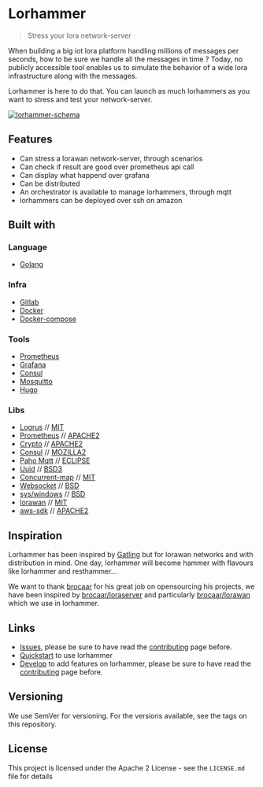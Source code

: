 # Lorhammer

> Stress your lora network-server

When building a big iot lora platform handling millions of messages per seconds, how to be sure we handle all the messages in time ? Today, no publicly accessible tool enables us to simulate the behavior of a wide lora infrastructure along with the messages.

Lorhammer is here to do that. You can launch as much lorhammers as you want to stress and test your network-server.

[![lorhammer-schema](doc/static/images/Lorhammer-schema.png)](doc/static/images/Lorhammer-schema.png)

## Features

* Can stress a lorawan network-server, through scenarios
* Can check if result are good over prometheus api call
* Can display what happend over grafana
* Can be distributed
* An orchestrator is available to manage lorhammers, through mqtt
* lorhammers can be deployed over ssh on amazon

## Built with

### Language
 
* [Golang](https://golang.org/)

### Infra

* [Gitlab](https://gitlab.com/)
* [Docker](https://www.docker.com/)
* [Docker-compose](https://docs.docker.com/compose/)

### Tools

* [Prometheus](https://prometheus.io/)
* [Grafana](https://grafana.com/)
* [Consul](https://www.consul.io/)
* [Mosquitto](https://mosquitto.org/)
* [Hugo](https://gohugo.io/)

### Libs

* [Logrus](github.com/Sirupsen/logrus) // [MIT](https://github.com/sirupsen/logrus/blob/master/LICENSE)
* [Prometheus](github.com/prometheus/client_golang/prometheus) // [APACHE2](https://github.com/prometheus/client_golang/blob/master/LICENSE)
* [Crypto](github.com/jacobsa/crypto) // [APACHE2](https://github.com/jacobsa/crypto/blob/master/LICENSE)
* [Consul](github.com/hashicorp/consul/api) // [MOZILLA2](https://github.com/hashicorp/consul/blob/master/LICENSE)
* [Paho Mqtt](github.com/eclipse/paho.mqtt.golang) // [ECLIPSE](https://github.com/eclipse/paho.mqtt.golang/blob/master/LICENSE)
* [Uuid](github.com/google/uuid) // [BSD3](https://github.com/google/uuid/blob/master/LICENSE)
* [Concurrent-map](github.com/orcaman/concurrent-map) // [MIT](https://github.com/orcaman/concurrent-map/blob/master/LICENSE)
* [Websocket](golang.org/x/net/websocket) // [BSD](https://golang.org/LICENSE)
* [sys/windows](golang.org/x/sys/windows) // [BSD](https://golang.org/LICENSE)
* [lorawan](github.com/brocaar/lorawan) // [MIT](https://github.com/brocaar/lorawan/blob/master/LICENSE)
* [aws-sdk](github.com/aws/aws-sdk-go) // [APACHE2](https://github.com/aws/aws-sdk-go/blob/master/LICENSE.txt)

## Inspiration

Lorhammer has been inspired by [Gatling](http://gatling.io/) but for lorawan networks and with distribution in mind. One day, lorhammer will become hammer with flavours like lorhammer and resthammer...
 
We want to thank [brocaar](https://github.com/brocaar) for his great job on opensourcing his projects, we have been inspired by [brocaar/loraserver](https://github.com/brocaar/loraserver) and particularly [brocaar/lorawan](https://github.com/brocaar/lorawan) which we use in lorhammer.

## Links

* [Issues](https://gitlab.com/itk.fr/lorhammer/issues), please be sure to have read the [contributing](http://lorhammer.team-froggies.fr/contributing/#reporting-bugs) page before.
* [Quickstart](http://lorhammer.team-froggies.fr/quickstart) to use lorhammer
* [Develop](http://lorhammer.team-froggies.fr/develop) to add features on lorhammer, please be sure to have read the [contributing](http://lorhammer.team-froggies.fr/contributing/#code-contribution) page before.

## Versioning

We use SemVer for versioning. For the versions available, see the tags on this repository.

## License

This project is licensed under the Apache 2 License - see the `LICENSE.md` file for details